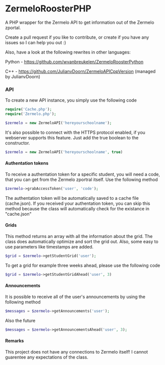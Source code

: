 # ZermeloRoosterPHP

A PHP wrapper for the Zermelo API to get information out of the Zermelo zportal.

Create a pull request if you like to contribute, or create if you have any issues so I can help you out :)

Also, have a look at the following rewrites in other languages:

Python - https://github.com/wvanbreukelen/ZermeloRoosterPython

C++ - https://github.com/JulianvDoorn/ZermeloAPICppVersion (managed by JulianvDoorn)

### API
To create a new API instance, you simply use the following code

```php
require('Cache.php');
require('Zermelo.php');

$zermelo = new ZermeloAPI('hereyourschoolname');
```

It's also possible to connect with the HTTPS protocol enabled, if you webserver supports this feature. Just add the true boolean to the constructor.

```php
$zermelo = new ZermeloAPI('hereyourschoolname', true)
```


#### Authentation tokens
To receive a authentation token for a specific student, you will need a code, that you can get from the Zermelo zportral itself.
Use the following method

```php
$zermelo->grabAccessToken('user', 'code');
```
The authentation token will be automatically saved to a cache file (cache.json).
If you received your authentation token, you can skip this method because the class will automatically check for the existance in "cache.json"

#### Grids

This method returns an array with all the information about the grid. The class does automatically optimize and sort the grid out. Also, some easy to use parameters like timestamps are added.

```php
$grid = $zermelo->getStudentGrid('user');
```

To get a grid for example three weeks ahead, please use the following code

```php
$grid = $zermelo->getStudentGridAhead('user', 3)
```

#### Announcements

It is possible to receive all of the user's announcements by using the following method

```php
$messages = $zermelo->getAnnouncements('user');
```

Also the future

```php
$messages = $zermelo->getAnnouncementsAhead('user', 3);
```

#### Remarks

This project does not have any connections to Zermelo itself! I cannot guarentee any expectations of the class.
